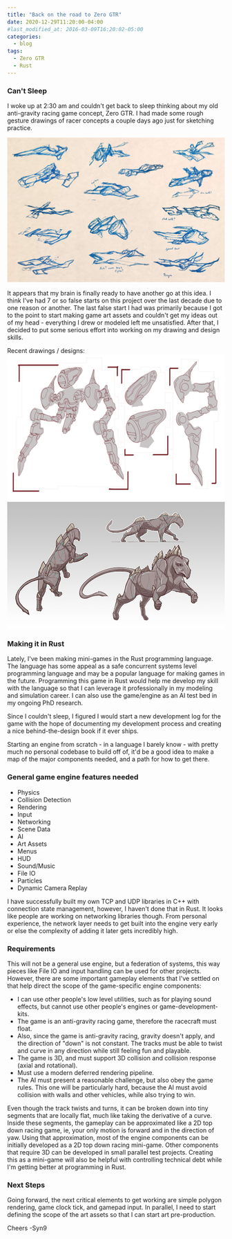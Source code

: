 ```yaml
---
title: "Back on the road to Zero GTR"
date: 2020-12-29T11:20:00-04:00
#last_modified_at: 2016-03-09T16:20:02-05:00
categories:
  - blog
tags:
  - Zero GTR
  - Rust
---
```

### Can't Sleep
I woke up at 2:30 am and couldn't get back to sleep thinking about my old anti-gravity racing game concept, Zero GTR. I had made some rough gesture drawings of racer concepts a couple days ago just for sketching practice. 

![Rough racer gesture sketches](/assets/images/posts/racers_2020-12-27.jpg)

It appears that my brain is finally ready to have another go at this idea. I think I've had 7 or so false starts on this project over the last decade due to one reason or another. The last false start I had was primarily because I got to the point to start making game art assets and couldn't get my ideas out of my head - everything I drew or modeled left me unsatisfied. After that, I decided to put some serious effort into working on my drawing and design skills.

Recent drawings / designs:
![Mech Design](/assets/images/posts/wip-1.jpg)
![Creature Design](/assets/images/posts/concept-4-sm.jpg)


### Making it in Rust
Lately, I've been making mini-games in the Rust programming language. The language has some appeal as a safe concurrent systems level programming language and may be a popular language for making games in the future. Programming this game in Rust would help me develop my skill with the language so that I can leverage it professionally in my modeling and simulation career. I can also use the game/engine as an AI test bed in my ongoing PhD research.

Since I couldn't sleep, I figured I would start a new development log for the game with the hope of documenting my development process and creating a nice behind-the-design book if it ever ships.

Starting an engine from scratch - in a language I barely know - with pretty much no personal codebase to build off of, it'd be a good idea to make a map of the major components needed, and a path for how to get there.

### General game engine features needed
- Physics
- Collision Detection
- Rendering
- Input
- Networking
- Scene Data
- AI
- Art Assets
- Menus
- HUD
- Sound/Music
- File IO
- Particles
- Dynamic Camera Replay

I have successfully built my own TCP and UDP libraries in C++ with connection state management, however, I haven't done that in Rust. It looks like people are working on networking libraries though. From personal experience, the network layer needs to get built into the engine very early or else the complexity of adding it later gets incredibly high.

### Requirements
This will not be a general use engine, but a federation of systems, this way pieces like File IO and input handling can be used for other projects. However, there are some important gameplay elements that I've settled on that help direct the scope of the game-specific engine components:
- I can use other people's low level utilities, such as for playing sound effects, but cannot use other people's engines or game-development-kits.
- The game is an anti-gravity racing game, therefore the racecraft must float.
- Also, since the game is anti-gravity racing, gravity doesn't apply, and the direction of "down" is not constant. The tracks must be able to twist and curve in any direction while still feeling fun and playable.
- The game is 3D, and must support 3D collision and collision response (axial and rotational).
- Must use a modern deferred rendering pipeline.
- The AI must present a reasonable challenge, but also obey the game rules. This one will be particularly hard, because the AI must avoid collision with walls and other vehicles, while also trying to win.

Even though the track twists and turns, it can be broken down into tiny segments that are locally flat, much like taking the derivative of a curve. Inside these segments, the gameplay can be approximated like a 2D top down racing game, ie, your only motion is forward and in the direction of yaw. Using that approximation, most of the engine components can be initially developed as a 2D top down racing mini-game. Other components that require 3D can be developed in small parallel test projects. Creating this as a mini-game will also be helpful with controlling technical debt while I'm getting better at programming in Rust.

### Next Steps
Going forward, the next critical elements to get working are simple polygon rendering, game clock tick, and gamepad input. In parallel, I need to start defining the scope of the art assets so that I can start art pre-production.

Cheers
-Syn9